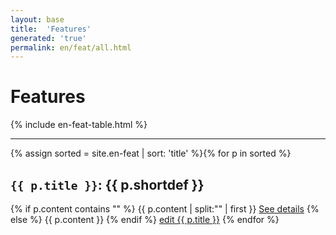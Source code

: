 ```yaml
---
layout: base
title:  'Features'
generated: 'true'
permalink: en/feat/all.html
---
```


# Features

{% include en-feat-table.html %}

----------

{% assign sorted = site.en-feat | sort: 'title' %}{% for p in sorted %}
<a id="al-en-feat/{{ p.title }}" class="al-dest"/>
<h2><code>{{ p.title }}</code>: {{ p.shortdef }}</h2>
{% if p.content contains "<!--details-->" %}    
{{ p.content | split:"<!--details-->" | first }}
<a href="{{ p.title }}" class="al-doc">See details</a>
{% else %}
{{ p.content }}
{% endif %}
<a href="{{ site.git_edit }}/{% if p.collection %}{{ p.relative_path }}{% else %}{{ p.path }}{% endif %}" target="#">edit {{ p.title }}</a>
{% endfor %}
